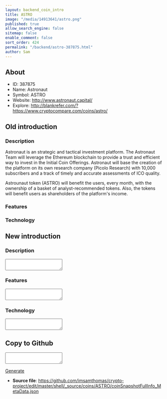 ```yaml
---
layout: backend_coin_intro
title: ASTRO
image: "/media/14913641/astro.png"
published: true
allow_search_engine: false
sitemap: false
enable_comment: false
sort_order: 424
permalink: "/backend/astro-387875.html"
author: Sam
---
```


## About

- ID: 387875
- Name: Astronaut
- Symbol: ASTRO
- Website: http://www.astronaut.capital/
- Explore: http://blankrefer.com/?https://www.cryptocompare.com/coins/astro/


## Old introduction

### Description

<p>Astronaut is an strategic and tactical investment platform. The Astronaut Team will leverage the Ethereum blockchain to provide a trust and efficient way to invest in the Initial Coin Offerings. Astronaut will base the creation of the platform on its own research company (Picolo Research) with 10,000 subscribers and a track of timely and accurate assessments of ICO quality.</p><p>Astrounaut token (ASTRO) will benefit the users, every month, with the ownership of a basket of analyst-recommended tokens. Also, the tokens will benefit users as shareholders of the platform&#39;s income.</p>

### Features


### Technology




## New introduction


### Description
<textarea id="meta_description" name="description"></textarea>

### Features
<textarea id="meta_features" name="features"></textarea>

### Technology
<textarea id="meta_technology" name="technology"></textarea>


## Copy to Github

<textarea id="coinsnapshotfullinfo_metadata"></textarea>

<a href="#gen" onclick="generateMetaDatJson()">Generate</a>

- **Source file**: <a href="https://github.com/imsamthomas/crypto-project/edit/master/shell/_source/coins/ASTRO/coinSnapshotFullInfo_MetaData.json">https://github.com/imsamthomas/crypto-project/edit/master/shell/_source/coins/ASTRO/coinSnapshotFullInfo_MetaData.json</a>

